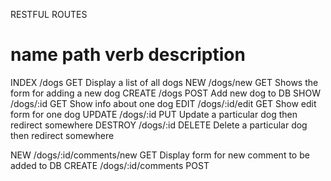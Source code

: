 RESTFUL ROUTES

name      path                         verb      description
=======================================================================================================
INDEX     /dogs                        GET       Display a list of all dogs
NEW       /dogs/new                    GET       Shows the form for adding a new dog
CREATE    /dogs                        POST      Add new dog to DB
SHOW      /dogs/:id                    GET       Show info about one dog
EDIT      /dogs/:id/edit               GET       Show edit form for one dog
UPDATE    /dogs/:id                    PUT       Update a particular dog then redirect somewhere
DESTROY   /dogs/:id                    DELETE    Delete a particular dog then redirect somewhere


NEW       /dogs/:id/comments/new       GET       Display form for new comment to be added to DB
CREATE    /dogs/:id/comments           POST